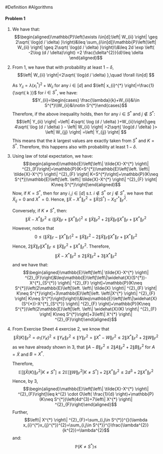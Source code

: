 #Definition #Algorithms 

#### Problem 1
1. We have that: $$\begin{aligned}\mathbb{P}\left(\exists i\in[d]:\left| W_{ii} \right| \geq 2\sqrt{ \log(d / \delta) }\right)&\leq \sum_{i\in[d]}\mathbb{P}\left(\left| W_{ii} \right| \geq 2\sqrt{ \log(d / \delta) }\right)\\&\leq 2d \exp \left( -2\log (d / \delta)\right) =2 \frac{\delta^{2}}{d}\leq \delta \end{aligned}$$
2. From 1, we have that with probability at least $1-\delta$, $$\left| W_{ii} \right|<2\sqrt{ \log(d / \delta) },\quad \forall i\in[d] $$
   
   As $Y_{ii}=\lambda (x_{i}^{*})^{2}+W_{ii}$ for any $i\in[d]$ and $\left| x_{i}^{*} \right|=\frac{1}{\sqrt{ k }}$ for $i\in S^{*}$, we have: $$Y_{ii}=\begin{cases} \frac{\lambda}{k}+W_{ii}&i\in S^{*}\\W_{ii}&i\notin S^{*}\end{cases}$$Therefore, if the above inequality holds, then for any $i\in S^{*}$ and $j\notin S^{*}$: $$\left| Y_{ii} \right| =\left| 4\sqrt{ \log (d / \delta) }+W_{ii}\right|\geq  4\sqrt{ \log (d / \delta) } - \left| W_{ii} \right| >2\sqrt{ \log(d / \delta) }> \left| W_{jj} \right| =\left| Y_{jj} \right|  $$
   This means that the $k$ largest values are exactly taken from $S^{*}$ and $K=S^{*}$. Therefore, this happens also with probability at least $1-\delta$.
3. Using law of total expectation, we have: $$\begin{aligned}\mathbb{E}\left[\left\| \tilde{X}-X^{*} \right\| ^{2}_{F}\right]=\mathbb{P}(K=S^{*})\mathbb{E}\left[\left. \left\| \tilde{X}-X^{*} \right\| ^{2}_{F} \right| K=S^{*}\right]+\mathbb{P}(K\neq S^{*})\mathbb{E}\left[\left. \left\| \tilde{X}-X^{*} \right\| ^{2}_{F} \right| K\neq S^{*}\right]\end{aligned}$$Now, if $K=S^{*}$, then for any $i,j\in[d]$ s.t. $i\notin S^{*}$ or $j\notin S^{*}$, we have that $\tilde{X}_{ij}=0$ and $X^{*}=0$. Hence, $\left\| \tilde{X}-X^{*} \right\| ^2_{F}=\left\| \widehat{X}(S^{*})-X^{*}_{S^{*}} \right\| ^{2}_{F}$.
   
   Conversely, if $K\neq S^{*}$, then: $$\left\| \tilde{X}-X^{*} \right\| ^2_{F}\leq (\left\| \tilde{X} \right\| _{F}+\left\| X^{*} \right\|_{F})^{2}\leq\left\| \tilde{X} \right\| ^{2}_{F}+2\left\| \tilde{X} \right\|_{F} \left\| X^{*} \right\|_{F} + \left\| X^{*} \right\| ^{2}_{F}$$However, notice that $$0\leq (\left\| \tilde{X} \right\| _{F}-\left\| X^{*} \right\|_{F})^{2}=\left\| \tilde{X} \right\| ^{2}_{F}-2\left\| \tilde{X} \right\|_{F} \left\| X^{*} \right\|_{F} + \left\| X^{*} \right\| ^{2}_{F}$$Hence, $2\left\| \tilde{X} \right\|_{F} \left\| X^{*} \right\|_{F}\leq \left\| \tilde{X} \right\| ^{2}_{F} + \left\| X^{*} \right\| ^{2}_{F}$. Therefore, $$\left\| \tilde{X}-X^{*} \right\|^2_{F}\leq 2\left\| \tilde{X} \right\| ^{2}_{F}+3\left\| X^{*} \right\| ^{2}_{F} $$and we have that: $$\begin{aligned}\mathbb{E}\left[\left\| \tilde{X}-X^{*} \right\| ^{2}_{F}\right]&\leq\mathbb{E}\left[\left\|\widehat{X}(S^{*})-X^{*}_{S^{*}} \right\| ^{2}_{F} \right]+\mathbb{P}(K\neq S^{*})\left(2\mathbb{E}\left[\left. \left\| \tilde{X} \right\| ^{2}_{F} \right| K\neq S^{*}\right]+3\mathbb{E}\left[\left. \left\|X^{*} \right\| ^{2}_{F} \right| K\neq S^{*}\right]\right)\\&\leq\mathbb{E}\left[\left\|\widehat{X}(S^{*})-X^{*}_{S^{*}} \right\| ^{2}_{F} \right]+\mathbb{P}(K\neq S^{*})\left(2\mathbb{E}\left[\left. \left\| \widehat{X}(K) \right\| ^{2}_{F} \right| K\neq S^{*}\right]+3\left\| X^{*} \right\| ^{2}_{F}\right)\end{aligned}$$

4. From Exercise Sheet 4 exercise 2, we know that $$\left\|  \widehat{X}(K)\right\|^{2}_{F}=\sigma_{1}(Y_{K})^{2}\leq \left\| Y_{K} \right\| ^{2}_{F}\leq \left\| Y \right\| ^{2}_{F}=\left\| X^{*}-W \right\| ^{2}_{F}\leq 2\left\| X^{*} \right\|^{2}_{F}+2\left\| W \right\| ^{2}_{F} $$as we have already shown in 3, that $\left\| A-B \right\|^{2}_{F}\leq 2\left\| A \right\|^{2}_{F}+2\left\| B \right\|^{2}_{F}$ for $A=\tilde{X}$ and $B=X^{*}$. 
   
   Therefore, $$\mathbb{E}\left[ \left. \left\| \widehat{X}(K) \right\| ^{2}_{F} \right| K\neq S^{*} \right]\leq 2\mathbb{E}\left[ \left. \left\| W\right\| ^{2}_{F} \right| K\neq S^{*} \right] +2\left\| X^{*} \right\| ^{2}_{F}\leq 2d^{3}+2\left\| X^{*} \right\| ^{2}_{F}$$Hence, by 3,  $$\begin{aligned}\mathbb{E}\left[\left\| \tilde{X}-X^{*} \right\| ^{2}_{F}\right]\leq k^{2} \cdot  O\left( \frac{1}{d} \right)+\mathbb{P}(K\neq S^{*})\left(4d^{3}+7\left\| X^{*} \right\| ^{2}_{F}\right)\end{aligned}$$Further, $$\left\| X^{*} \right\| ^{2}_{F}=\sum_{i,j\in S^{*}}^{}(\lambda x_{i}^{*}x_{j}^{*})^{2}=\sum_{i,j\in S^{*}}^{}\frac{\lambda^{2}}{k^{2}}=\lambda^{2}$$and: $$\mathbb{P}(K\neq S^{*})\leq$$
   